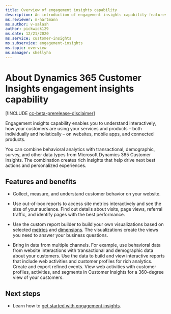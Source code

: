 ```yaml
---
title: Overview of engagement insights capability
description: An introduction of engagement insights capability features and benefits. 
ms.reviewer: m-hartmann
ms.author: v-salash
author: pickwick129
ms.date: 12/21/2020
ms.service: customer-insights
ms.subservice: engagement-insights 
ms.topic: overview
ms.manager: shellyha
---
```


# About Dynamics 365 Customer Insights engagement insights capability 

[!INCLUDE [cc-beta-prerelease-disclaimer](includes/cc-beta-prerelease-disclaimer.md)]

Engagement insights capability enables you to understand interactively, how your customers are using your services and products – both individually and holistically – on websites, mobile apps, and connected products.

You can combine behavioral analytics with transactional, demographic, survey, and other data types from Microsoft Dynamics 365 Customer Insights. The combination creates rich insights that help drive next best actions and personalized experiences.

## Features and benefits

- Collect, measure, and understand customer behavior on your website.

- Use out-of-box reports to  access site metrics interactively and see the size of your audience. Find out details about visits, page views, referral traffic, and identify pages with the best performance.

- Use the custom report builder to build your own visualizations based on selected [metrics](glossary.md) and [dimensions](glossary.md). The visualizations create the views you need to answer your business questions.

- Bring in data from multiple channels. For example, use behavioral data from website interactions with transactional and demographic data about your customers. Use the data to build and view interactive reports that include web activities and customer profiles for rich analytics. Create and export refined events. View web activities with customer profiles, activities, and segments in Customer Insights for a 360-degree view of your customers.


## Next steps

- Learn how to [get started with engagement insights](get-started.md).
